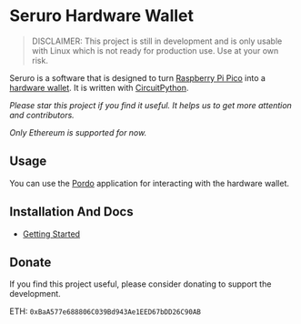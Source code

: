 # Seruro Hardware Wallet

> DISCLAIMER: This project is still in development and is only usable with Linux which is not ready for production use. Use at your own risk.

Seruro is a software that is designed to turn [Raspberry Pi Pico](https://www.raspberrypi.com/products/raspberry-pi-pico/) into a [hardware wallet](https://crypto.com/university/what-is-a-hardware-wallet). It is written with [CircuitPython](https://circuitpython.org/). 

*Please star this project if you find it useful. It helps us to get more attention and contributors.*

*Only Ethereum is supported for now.*

## Usage

You can use the [Pordo](pordo/README.md) application for interacting with the hardware wallet.

## Installation And Docs

- [Getting Started](docs/getting-started.md)

## Donate

If you find this project useful, please consider donating to support the development.

ETH: ```0xBaA577e688806C039Bd943Ae1EED67bDD26C90AB```